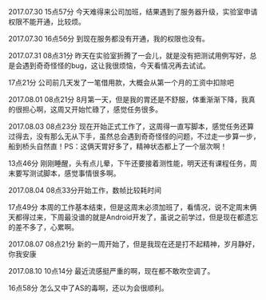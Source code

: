 2017.07.30 15点57分 今天难得来公司加班，结果遇到了服务器升级，实验室申请权限不能开通，比较烦。

2017.07.30 16点56分 到现在服务都没有开通，我的权限也没有。

2017.07.31 08点31分 昨天在实验室折腾了一会儿，就是没有把测试用例写好，总是会遇到奇奇怪怪的bug，这让我很烦恼，今天看情况再去试试。

17点21分 公司前几天发了一笔借用款，大概会从第一个月的工资中扣除吧

2017.08.01 08点21分 8月第一天，但是我的胃还是不舒服，体重渐渐下降，我真的很担心啊，这周又开始忙碌了，感觉任务很多。

2017.08.03 08点23分 现在开始正式工作了，这周得一直写脚本，感觉任务还算过得去，没有那么无从下手，虽然总会遇到奇奇怪怪的问题，不过走一步算一步，船到桥头自然直！PS：这俩天胃好多了，精神状态都上了一个层次啊！

13点46分 刚刚睡醒，头有点儿晕，下午还要接着测性能，明天还有课程任务，周末要写测试脚本，感觉事情很多啊。

2017.08.04 08点33分开始工作，数帧比较耗时间

17点49分 本周的工作基本结束，但是这周末必须加班了，看情况，说不定周末俩天都得过来，下周最没谱的就是Android开发了，虽说之前学过，但是现在都遗忘的差不多了，心累啊。

2017.08.07 08点21分 新的一周开始了，但是我现在还是打不起精神，岁月静好，你我安康

2017.08.10 10点14分 最近流感挺严重的啊，现在都不敢吹空调了。

16点58分 怎么又中了AS的毒啊，还以为会很顺利。